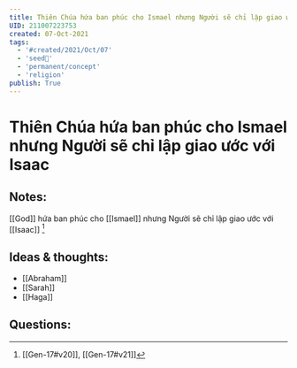 ```yaml
---
title: Thiên Chúa hứa ban phúc cho Ismael nhưng Người sẽ chỉ lập giao ước với Isaac
UID: 211007223753
created: 07-Oct-2021
tags:
  - '#created/2021/Oct/07'
  - 'seed🥜'
  - 'permanent/concept'
  - 'religion'
publish: True
---
```

# Thiên Chúa hứa ban phúc cho Ismael nhưng Người sẽ chỉ lập giao ước với Isaac

## Notes:
[[God]] hứa ban phúc cho [[Ismael]] nhưng Người sẽ chỉ lập giao ước với [[Isaac]] [^1]

## Ideas & thoughts:
- [[Abraham]]
- [[Sarah]]
- [[Haga]]

## Questions:
[^1]:[[Gen-17#v20]], [[Gen-17#v21]]
